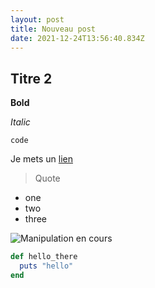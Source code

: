 ```yaml
---
layout: post
title: Nouveau post
date: 2021-12-24T13:56:40.834Z
---
```


## Titre 2

**Bold**

*Italic*

`code`

Je mets un [lien](https://mon-osteopathe-paris.fr/questions-frequentes-sur-losteopathie/)

> Quote

* one
* two
* three

![Manipulation en cours](/assets/uploads/therapist_2.jpg "Titre de l'image")



```ruby
def hello_there
  puts "hello"
end
```
